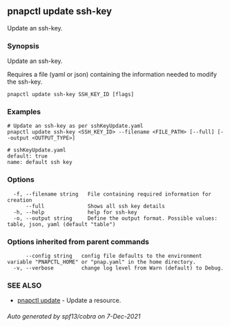 ## pnapctl update ssh-key

Update an ssh-key.

### Synopsis

Update an ssh-key.

Requires a file (yaml or json) containing the information needed to modify the ssh-key.

```
pnapctl update ssh-key SSH_KEY_ID [flags]
```

### Examples

```
# Update an ssh-key as per sshKeyUpdate.yaml
pnapctl update ssh-key <SSH_KEY_ID> --filename <FILE_PATH> [--full] [--output <OUTPUT_TYPE>]

# sshKeyUpdate.yaml
default: true
name: default ssh key
```

### Options

```
  -f, --filename string   File containing required information for creation
      --full              Shows all ssh key details
  -h, --help              help for ssh-key
  -o, --output string     Define the output format. Possible values: table, json, yaml (default "table")
```

### Options inherited from parent commands

```
      --config string   config file defaults to the environment variable "PNAPCTL_HOME" or "pnap.yaml" in the home directory.
  -v, --verbose         change log level from Warn (default) to Debug.
```

### SEE ALSO

* [pnapctl update](pnapctl_update.md)	 - Update a resource.

###### Auto generated by spf13/cobra on 7-Dec-2021
